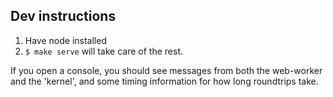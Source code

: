Dev instructions
----------------

1. Have node installed
2. `$ make serve` will take care of the rest.

If you open a console, you should see messages from both the
web-worker and the 'kernel', and some timing information for how long
roundtrips take.
